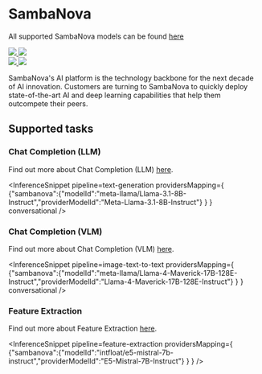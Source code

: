 <!---
WARNING

This markdown file has been generated from a script. Please do not edit it directly.

### Template

If you want to update the content related to sambanova's description, please edit the template file under `https://github.com/huggingface/hub-docs/tree/main/scripts/inference-providers/templates/providers/sambanova.handlebars`.

### Logos

If you want to update sambanova's logo, upload a file by opening a PR on https://huggingface.co/datasets/huggingface/documentation-images/tree/main/inference-providers/logos. Ping @wauplin and @celinah on the PR to let them know you uploaded a new logo.
Logos must be in .png format and be named `sambanova-light.png` and `sambanova-dark.png`. Visit https://huggingface.co/settings/theme to switch between light and dark mode and check that the logos are displayed correctly.

### Generation script

For more details, check out the `generate.ts` script: https://github.com/huggingface/hub-docs/blob/main/scripts/inference-providers/scripts/generate.ts.
--->

# SambaNova

<Tip>

All supported SambaNova models can be found [here](https://huggingface.co/models?inference_provider=sambanova&sort=trending)

</Tip>

<div class="flex justify-center">
    <a href="https://sambanova.ai/" target="_blank">
        <img class="block dark:hidden" src="https://huggingface.co/datasets/huggingface/documentation-images/resolve/main/inference-providers/logos/sambanova-light.png"/>
        <img class="hidden dark:block" src="https://huggingface.co/datasets/huggingface/documentation-images/resolve/main/inference-providers/logos/sambanova-dark.png"/>
    </a>
</div>

<div class="flex">
    <a href="https://huggingface.co/sambanovasystems" target="_blank">
        <img class="block dark:hidden" src="https://huggingface.co/datasets/huggingface/badges/resolve/main/follow-us-on-hf-lg.svg"/>
        <img class="hidden dark:block" src="https://huggingface.co/datasets/huggingface/badges/resolve/main/follow-us-on-hf-lg-dark.svg"/>
    </a>
</div>

SambaNova's AI platform is the technology backbone for the next decade of AI innovation.
Customers are turning to SambaNova to quickly deploy state-of-the-art AI and deep learning capabilities that help them outcompete their peers.

## Supported tasks


### Chat Completion (LLM)

Find out more about Chat Completion (LLM) [here](../tasks/chat-completion).

<InferenceSnippet
    pipeline=text-generation
    providersMapping={ {"sambanova":{"modelId":"meta-llama/Llama-3.1-8B-Instruct","providerModelId":"Meta-Llama-3.1-8B-Instruct"} } }
conversational />


### Chat Completion (VLM)

Find out more about Chat Completion (VLM) [here](../tasks/chat-completion).

<InferenceSnippet
    pipeline=image-text-to-text
    providersMapping={ {"sambanova":{"modelId":"meta-llama/Llama-4-Maverick-17B-128E-Instruct","providerModelId":"Llama-4-Maverick-17B-128E-Instruct"} } }
conversational />


### Feature Extraction

Find out more about Feature Extraction [here](../tasks/feature_extraction).

<InferenceSnippet
    pipeline=feature-extraction
    providersMapping={ {"sambanova":{"modelId":"intfloat/e5-mistral-7b-instruct","providerModelId":"E5-Mistral-7B-Instruct"} } }
/>

